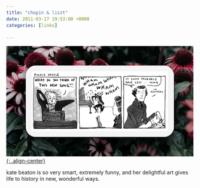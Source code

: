 ```yaml
---
title: "chopin & liszt"
date: 2011-03-17 19:53:08 +0000
categories: [links]

---
```

[![image-center](/assets/img/chopin.png){: .align-center}](http://www.harkavagrant.com/index.php?id=302)


kate beaton is so very smart, extremely funny, and her delightful art gives life to history in new, wonderful ways.